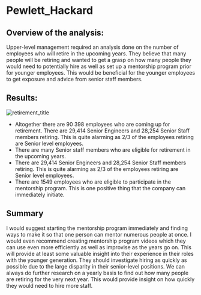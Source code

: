 # Pewlett_Hackard

## Overview of the analysis:
Upper-level management required an analysis done on the number of employees who will retire in the upcoming years. They believe that many people will be retiring and wanted to get a grasp on how many people they would need to potentially hire as well as set up a mentorship program prior for younger employees. This would be beneficial for the younger employees to get exposure and advice from senior staff members.

## Results: 
![retirement_title](https://i.ibb.co/7kft3NW/Retiring-Titles.png)

- Altogether there are 90 398 employees who are coming up for retirement. There are 29,414 Senior Engineers and 28,254 Senior Staff members retiring. This is quite alarming as 2/3 of the employees retiring are Senior level employees.
- There are many Senior staff members who are eligible for retirement in the upcoming years.
- There are 29,414 Senior Engineers and 28,254 Senior Staff members retiring. This is quite alarming as 2/3 of the employees retiring are Senior level employees.
- There are 1549 employees who are eligible to participate in the mentorship program. This is one positive thing that the company can immediately initiate. 

## Summary

I would suggest starting the mentorship program immediately and finding ways to make it so that one person can mentor numerous people at once. I would even recommend creating mentorship program videos which they can use even more efficiently as well as improvise as the years go on. This will provide at least some valuable insight into their experience in their roles with the younger generation. They should investigate hiring as quickly as possible due to the large disparity in their senior-level positions. We can always do further research on a yearly basis to find out how many people are retiring for the very next year. This would provide insight on how quickly they would need to hire more staff.

